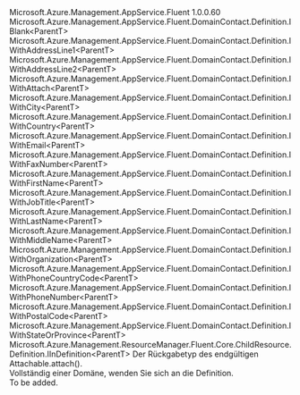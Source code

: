 <Type Name="IDefinition&lt;ParentT&gt;" FullName="Microsoft.Azure.Management.AppService.Fluent.DomainContact.Definition.IDefinition&lt;ParentT&gt;">
  <TypeSignature Language="C#" Value="public interface IDefinition&lt;ParentT&gt; : Microsoft.Azure.Management.AppService.Fluent.DomainContact.Definition.IBlank&lt;ParentT&gt;, Microsoft.Azure.Management.AppService.Fluent.DomainContact.Definition.IWithAddressLine1&lt;ParentT&gt;, Microsoft.Azure.Management.AppService.Fluent.DomainContact.Definition.IWithAddressLine2&lt;ParentT&gt;, Microsoft.Azure.Management.AppService.Fluent.DomainContact.Definition.IWithAttach&lt;ParentT&gt;, Microsoft.Azure.Management.AppService.Fluent.DomainContact.Definition.IWithCity&lt;ParentT&gt;, Microsoft.Azure.Management.AppService.Fluent.DomainContact.Definition.IWithCountry&lt;ParentT&gt;, Microsoft.Azure.Management.AppService.Fluent.DomainContact.Definition.IWithEmail&lt;ParentT&gt;, Microsoft.Azure.Management.AppService.Fluent.DomainContact.Definition.IWithFaxNumber&lt;ParentT&gt;, Microsoft.Azure.Management.AppService.Fluent.DomainContact.Definition.IWithFirstName&lt;ParentT&gt;, Microsoft.Azure.Management.AppService.Fluent.DomainContact.Definition.IWithJobTitle&lt;ParentT&gt;, Microsoft.Azure.Management.AppService.Fluent.DomainContact.Definition.IWithLastName&lt;ParentT&gt;, Microsoft.Azure.Management.AppService.Fluent.DomainContact.Definition.IWithMiddleName&lt;ParentT&gt;, Microsoft.Azure.Management.AppService.Fluent.DomainContact.Definition.IWithOrganization&lt;ParentT&gt;, Microsoft.Azure.Management.AppService.Fluent.DomainContact.Definition.IWithPhoneCountryCode&lt;ParentT&gt;, Microsoft.Azure.Management.AppService.Fluent.DomainContact.Definition.IWithPhoneNumber&lt;ParentT&gt;, Microsoft.Azure.Management.AppService.Fluent.DomainContact.Definition.IWithPostalCode&lt;ParentT&gt;, Microsoft.Azure.Management.AppService.Fluent.DomainContact.Definition.IWithStateOrProvince&lt;ParentT&gt;, Microsoft.Azure.Management.ResourceManager.Fluent.Core.ChildResource.Definition.IInDefinition&lt;ParentT&gt;" />
  <TypeSignature Language="ILAsm" Value=".class public interface auto ansi abstract IDefinition`1&lt;ParentT&gt; implements class Microsoft.Azure.Management.AppService.Fluent.DomainContact.Definition.IBlank`1&lt;!ParentT&gt;, class Microsoft.Azure.Management.AppService.Fluent.DomainContact.Definition.IWithAddressLine1`1&lt;!ParentT&gt;, class Microsoft.Azure.Management.AppService.Fluent.DomainContact.Definition.IWithAddressLine2`1&lt;!ParentT&gt;, class Microsoft.Azure.Management.AppService.Fluent.DomainContact.Definition.IWithAttach`1&lt;!ParentT&gt;, class Microsoft.Azure.Management.AppService.Fluent.DomainContact.Definition.IWithCity`1&lt;!ParentT&gt;, class Microsoft.Azure.Management.AppService.Fluent.DomainContact.Definition.IWithCountry`1&lt;!ParentT&gt;, class Microsoft.Azure.Management.AppService.Fluent.DomainContact.Definition.IWithEmail`1&lt;!ParentT&gt;, class Microsoft.Azure.Management.AppService.Fluent.DomainContact.Definition.IWithFaxNumber`1&lt;!ParentT&gt;, class Microsoft.Azure.Management.AppService.Fluent.DomainContact.Definition.IWithFirstName`1&lt;!ParentT&gt;, class Microsoft.Azure.Management.AppService.Fluent.DomainContact.Definition.IWithJobTitle`1&lt;!ParentT&gt;, class Microsoft.Azure.Management.AppService.Fluent.DomainContact.Definition.IWithLastName`1&lt;!ParentT&gt;, class Microsoft.Azure.Management.AppService.Fluent.DomainContact.Definition.IWithMiddleName`1&lt;!ParentT&gt;, class Microsoft.Azure.Management.AppService.Fluent.DomainContact.Definition.IWithOrganization`1&lt;!ParentT&gt;, class Microsoft.Azure.Management.AppService.Fluent.DomainContact.Definition.IWithPhoneCountryCode`1&lt;!ParentT&gt;, class Microsoft.Azure.Management.AppService.Fluent.DomainContact.Definition.IWithPhoneNumber`1&lt;!ParentT&gt;, class Microsoft.Azure.Management.AppService.Fluent.DomainContact.Definition.IWithPostalCode`1&lt;!ParentT&gt;, class Microsoft.Azure.Management.AppService.Fluent.DomainContact.Definition.IWithStateOrProvince`1&lt;!ParentT&gt;, class Microsoft.Azure.Management.ResourceManager.Fluent.Core.ChildResource.Definition.IInDefinition`1&lt;!ParentT&gt;" />
  <TypeSignature Language="DocId" Value="T:Microsoft.Azure.Management.AppService.Fluent.DomainContact.Definition.IDefinition`1" />
  <TypeSignature Language="VB.NET" Value="Public Interface IDefinition(Of ParentT)&#xA;Implements IBlank(Of ParentT), IInDefinition(Of ParentT), IWithAddressLine1(Of ParentT), IWithAddressLine2(Of ParentT), IWithAttach(Of ParentT), IWithCity(Of ParentT), IWithCountry(Of ParentT), IWithEmail(Of ParentT), IWithFaxNumber(Of ParentT), IWithFirstName(Of ParentT), IWithJobTitle(Of ParentT), IWithLastName(Of ParentT), IWithMiddleName(Of ParentT), IWithOrganization(Of ParentT), IWithPhoneCountryCode(Of ParentT), IWithPhoneNumber(Of ParentT), IWithPostalCode(Of ParentT), IWithStateOrProvince(Of ParentT)" />
  <TypeSignature Language="F#" Value="type IDefinition&lt;'ParentT&gt; = interface&#xA;    interface IBlank&lt;'ParentT&gt;&#xA;    interface IWithFirstName&lt;'ParentT&gt;&#xA;    interface IWithMiddleName&lt;'ParentT&gt;&#xA;    interface IWithLastName&lt;'ParentT&gt;&#xA;    interface IWithAddressLine1&lt;'ParentT&gt;&#xA;    interface IWithAddressLine2&lt;'ParentT&gt;&#xA;    interface IWithCity&lt;'ParentT&gt;&#xA;    interface IWithStateOrProvince&lt;'ParentT&gt;&#xA;    interface IWithCountry&lt;'ParentT&gt;&#xA;    interface IWithPostalCode&lt;'ParentT&gt;&#xA;    interface IWithEmail&lt;'ParentT&gt;&#xA;    interface IWithPhoneCountryCode&lt;'ParentT&gt;&#xA;    interface IWithPhoneNumber&lt;'ParentT&gt;&#xA;    interface IWithAttach&lt;'ParentT&gt;&#xA;    interface IInDefinition&lt;'ParentT&gt;&#xA;    interface IWithOrganization&lt;'ParentT&gt;&#xA;    interface IWithJobTitle&lt;'ParentT&gt;&#xA;    interface IWithFaxNumber&lt;'ParentT&gt;" />
  <AssemblyInfo>
    <AssemblyName>Microsoft.Azure.Management.AppService.Fluent</AssemblyName>
    <AssemblyVersion>1.0.0.60</AssemblyVersion>
  </AssemblyInfo>
  <TypeParameters>
    <TypeParameter Name="ParentT" />
  </TypeParameters>
  <Interfaces>
    <Interface>
      <InterfaceName>Microsoft.Azure.Management.AppService.Fluent.DomainContact.Definition.IBlank&lt;ParentT&gt;</InterfaceName>
    </Interface>
    <Interface>
      <InterfaceName>Microsoft.Azure.Management.AppService.Fluent.DomainContact.Definition.IWithAddressLine1&lt;ParentT&gt;</InterfaceName>
    </Interface>
    <Interface>
      <InterfaceName>Microsoft.Azure.Management.AppService.Fluent.DomainContact.Definition.IWithAddressLine2&lt;ParentT&gt;</InterfaceName>
    </Interface>
    <Interface>
      <InterfaceName>Microsoft.Azure.Management.AppService.Fluent.DomainContact.Definition.IWithAttach&lt;ParentT&gt;</InterfaceName>
    </Interface>
    <Interface>
      <InterfaceName>Microsoft.Azure.Management.AppService.Fluent.DomainContact.Definition.IWithCity&lt;ParentT&gt;</InterfaceName>
    </Interface>
    <Interface>
      <InterfaceName>Microsoft.Azure.Management.AppService.Fluent.DomainContact.Definition.IWithCountry&lt;ParentT&gt;</InterfaceName>
    </Interface>
    <Interface>
      <InterfaceName>Microsoft.Azure.Management.AppService.Fluent.DomainContact.Definition.IWithEmail&lt;ParentT&gt;</InterfaceName>
    </Interface>
    <Interface>
      <InterfaceName>Microsoft.Azure.Management.AppService.Fluent.DomainContact.Definition.IWithFaxNumber&lt;ParentT&gt;</InterfaceName>
    </Interface>
    <Interface>
      <InterfaceName>Microsoft.Azure.Management.AppService.Fluent.DomainContact.Definition.IWithFirstName&lt;ParentT&gt;</InterfaceName>
    </Interface>
    <Interface>
      <InterfaceName>Microsoft.Azure.Management.AppService.Fluent.DomainContact.Definition.IWithJobTitle&lt;ParentT&gt;</InterfaceName>
    </Interface>
    <Interface>
      <InterfaceName>Microsoft.Azure.Management.AppService.Fluent.DomainContact.Definition.IWithLastName&lt;ParentT&gt;</InterfaceName>
    </Interface>
    <Interface>
      <InterfaceName>Microsoft.Azure.Management.AppService.Fluent.DomainContact.Definition.IWithMiddleName&lt;ParentT&gt;</InterfaceName>
    </Interface>
    <Interface>
      <InterfaceName>Microsoft.Azure.Management.AppService.Fluent.DomainContact.Definition.IWithOrganization&lt;ParentT&gt;</InterfaceName>
    </Interface>
    <Interface>
      <InterfaceName>Microsoft.Azure.Management.AppService.Fluent.DomainContact.Definition.IWithPhoneCountryCode&lt;ParentT&gt;</InterfaceName>
    </Interface>
    <Interface>
      <InterfaceName>Microsoft.Azure.Management.AppService.Fluent.DomainContact.Definition.IWithPhoneNumber&lt;ParentT&gt;</InterfaceName>
    </Interface>
    <Interface>
      <InterfaceName>Microsoft.Azure.Management.AppService.Fluent.DomainContact.Definition.IWithPostalCode&lt;ParentT&gt;</InterfaceName>
    </Interface>
    <Interface>
      <InterfaceName>Microsoft.Azure.Management.AppService.Fluent.DomainContact.Definition.IWithStateOrProvince&lt;ParentT&gt;</InterfaceName>
    </Interface>
    <Interface>
      <InterfaceName>Microsoft.Azure.Management.ResourceManager.Fluent.Core.ChildResource.Definition.IInDefinition&lt;ParentT&gt;</InterfaceName>
    </Interface>
  </Interfaces>
  <Docs>
    <typeparam name="ParentT">Der Rückgabetyp des endgültigen Attachable.attach().</typeparam>
    <summary>
            Vollständig einer Domäne, wenden Sie sich an die Definition.
            </summary>
    <remarks>To be added.</remarks>
  </Docs>
  <Members />
</Type>
